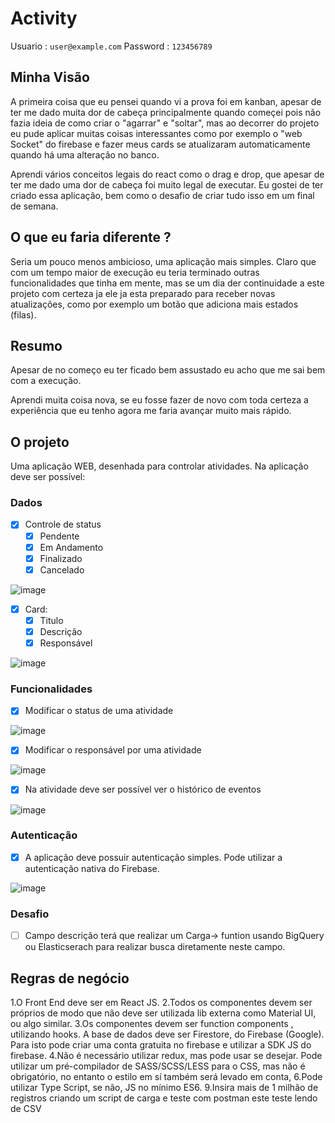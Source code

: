 # Activity

Usuario : ```user@example.com```
Password : ```123456789```

## Minha Visão

A primeira coisa que eu pensei quando vi a prova foi em kanban, apesar de ter me dado muita dor de cabeça principalmente quando começei pois não fazia ideia de como criar o "agarrar" e "soltar", mas ao decorrer do projeto eu pude aplicar muitas coisas interessantes como por exemplo o "web Socket" do firebase e fazer meus cards se atualizaram automaticamente quando há uma alteração no banco.

Aprendi vários conceitos legais do react como o drag e drop, que apesar de ter me dado uma dor de cabeça foi muito legal de executar. Eu gostei de ter criado essa aplicação, bem como o desafio de criar tudo isso em um final de semana.

## O que eu faria diferente ?

Seria um pouco menos ambicioso, uma aplicação mais simples.
Claro que com um tempo maior de execução eu teria terminado outras funcionalidades que tinha em mente, mas se um dia der continuidade a este projeto com certeza ja ele ja esta preparado para receber novas atualizações, como por exemplo um botão que adiciona mais estados (filas).

## Resumo

Apesar de no começo eu ter ficado bem assustado eu acho que me sai bem com a execução.

Aprendi muita coisa nova, se eu fosse fazer de novo com toda certeza a experiência que eu tenho agora me faria avançar muito mais rápido.

## O projeto

Uma aplicação WEB, desenhada para controlar atividades.
Na aplicação deve ser possível:

### Dados

- [x] Controle de status
  - [x] Pendente
  - [x] Em Andamento
  - [x] Finalizado
  - [x] Cancelado

![image](https://user-images.githubusercontent.com/62211295/116022301-52029f80-a620-11eb-9ec0-0e8d7f14b0ca.png)


- [x] Card:
  - [x] Titulo
  - [x] Descrição
  - [x] Responsável

![image](https://user-images.githubusercontent.com/62211295/116022282-457e4700-a620-11eb-9469-ae4f142a7555.png)

### Funcionalidades

- [X] Modificar o status de uma atividade

![image](https://user-images.githubusercontent.com/62211295/116022223-27b0e200-a620-11eb-8f20-040992d9a1b3.png)

- [X] Modificar o responsável por uma atividade

![image](https://user-images.githubusercontent.com/62211295/116022250-34353a80-a620-11eb-9c3e-6d3ac0d3ced2.png)

- [X] Na atividade deve ser possível ver o histórico de eventos

![image](https://user-images.githubusercontent.com/62211295/116022357-6c3c7d80-a620-11eb-86a7-f760410c7f05.png)


### Autenticação

- [X] A aplicação deve possuir autenticação simples. Pode utilizar a autenticação nativa do Firebase.

![image](https://user-images.githubusercontent.com/62211295/116022159-051ec900-a620-11eb-806d-68269e3b0f54.png)


### Desafio

- [ ] Campo descrição terá que realizar um Carga-> funtion usando BigQuery ou Elasticserach para realizar busca diretamente neste campo.

## Regras de negócio

1.O Front End deve ser em React JS.
2.Todos os componentes devem ser próprios de modo que não deve ser utilizada lib externa como Material UI, ou algo similar.
3.Os componentes devem ser function components , utilizando hooks.
A base de dados deve ser Firestore, do Firebase (Google). Para isto pode criar uma conta gratuita no firebase e utilizar a SDK JS do firebase.
4.Não é necessário utilizar redux, mas pode usar se desejar.
Pode utilizar um pré-compilador de SASS/SCSS/LESS para o CSS, mas não é obrigatório, no entanto o estilo em sí também será levado em conta,
6.Pode utilizar Type Script, se não, JS no mínimo ES6.
9.Insira mais de 1 milhão de registros criando um script de carga e teste com postman este teste lendo de CSV
